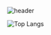 ![header](https://capsule-render.vercel.app/api?type=Waving&color=gradient&height=250&section=header&text=BJCHO0501%&fontSize=60)

![Top Langs](https://github-readme-stats.vercel.app/api/top-langs/?username=BJCHO0501)
